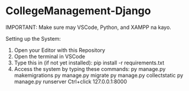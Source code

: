 # CollegeManagement-Django

IMPORTANT: Make sure may VSCode, Python, and XAMPP na kayo.

Setting up the System:
1. Open your Editor with this Repository
2. Open the terminal in VSCode
3. Type this in (if not yet installed): 
    pip install -r requirements.txt
4. Access the system by typing these commands:
    py manage.py makemigrations
    py manage.py migrate
    py manage.py collectstatic
    py manage.py runserver
      Ctrl+click 127.0.0.1:8000
 

